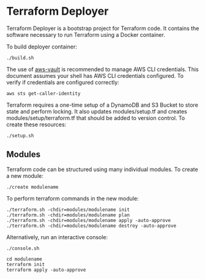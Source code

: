 # Terraform Deployer

Terraform Deployer is a bootstrap project for Terraform code. It contains the software necessary to run Terraform using a Docker container.

To build deployer container:

```
./build.sh
```

The use of [aws-vault](doc/aws-vault.md) is recommended to manage AWS CLI credentials. This document assumes your shell has AWS CLI credentials configured. To verify if credentials are configured correctly:

```
aws sts get-caller-identity
```

Terraform requires a one-time setup of a DynamoDB and S3 Bucket to store state and perform locking. It also updates modules/setup.tf and creates modules/setup/terraform.tf that should be added to version control. To create these resources:

```
./setup.sh
```

## Modules

Terraform code can be structured using many individual modules. To create a new module:

```
./create modulename
```

To perform terraform commands in the new module:

```
./terraform.sh -chdir=modules/modulename init
./terraform.sh -chdir=modules/modulename plan
./terraform.sh -chdir=modules/modulename apply -auto-approve
./terraform.sh -chdir=modules/modulename destroy -auto-approve
```

Alternatively, run an interactive console:

```
./console.sh
```

```
cd modulename
terraform init
terraform apply -auto-approve
```
